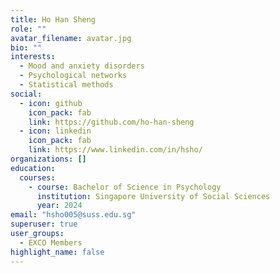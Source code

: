```yaml
---
title: Ho Han Sheng
role: ""
avatar_filename: avatar.jpg
bio: ""
interests:
  - Mood and anxiety disorders
  - Psychological networks
  - Statistical methods 
social:
  - icon: github
    icon_pack: fab
    link: https://github.com/ho-han-sheng
  - icon: linkedin
    icon_pack: fab
    link: https://www.linkedin.com/in/hsho/
organizations: []
education:
  courses:
    - course: Bachelor of Science in Psychology
      institution: Singapore University of Social Sciences
      year: 2024
email: "hsho005@suss.edu.sg"
superuser: true
user_groups:
  - EXCO Members
highlight_name: false
---
```


